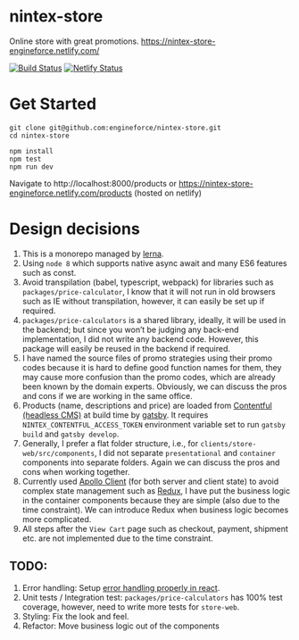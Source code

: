 # nintex-store

Online store with great promotions. https://nintex-store-engineforce.netlify.com/

[![Build Status][1]][2] [![Netlify Status][3]][4]

# Get Started

```
git clone git@github.com:engineforce/nintex-store.git
cd nintex-store

npm install
npm test
npm run dev
```

Navigate to http://localhost:8000/products or https://nintex-store-engineforce.netlify.com/products (hosted on netlify)

# Design decisions

1. This is a monorepo managed by [lerna](https://github.com/lerna/lerna).
2. Using `node 8` which supports native async await and many ES6 features such as const.
3. Avoid transpilation (babel, typescript, webpack) for libraries such as `packages/price-calculator`, I know that it will not run in old browsers such as IE without transpilation, however, it can easily be set up if required.
4. `packages/price-calculators` is a shared library, ideally, it will be used in the backend; but since you won’t be judging any back-end implementation, I did not write any backend code. However, this package will easily be reused in the backend if required.
5. I have named the source files of promo strategies using their promo codes because it is hard to define good function names for them, they may cause more confusion than the promo codes, which are already been known by the domain experts. Obviously, we can discuss the pros and cons if we are working in the same office.
6. Products (name, descriptions and price) are loaded from [Contentful (headless CMS)](https://www.contentful.com/) at build time by [gatsby](https://www.gatsbyjs.org/). It requires `NINTEX_CONTENTFUL_ACCESS_TOKEN` environment variable set to run `gatsby build` and `gatsby develop`.
7. Generally, I prefer a flat folder structure, i.e., for `clients/store-web/src/components`, I did not separate `presentational` and `container` components into separate folders. Again we can discuss the pros and cons when working together.
8. Currently used [Apollo Client](https://github.com/apollographql/apollo-client) (for both server and client state) to avoid complex state management such as [Redux](https://redux.js.org/introduction/getting-started), I have put the business logic in the container components because they are simple (also due to the time constraint). We can introduce Redux when business logic becomes more complicated.
9. All steps after the `View Cart` page such as checkout, payment, shipment etc. are not implemented due to the time constraint.

## TODO:

1. Error handling: Setup [error handling properly in react](https://reactjs.org/blog/2017/07/26/error-handling-in-react-16.html).
2. Unit tests / Integration test: `packages/price-calculators` has 100% test coverage, however, need to write more tests for `store-web`.
3. Styling: Fix the look and feel.
4. Refactor: Move business logic out of the components

[1]: https://travis-ci.com/engineforce/nintex-store.svg?branch=master
[2]: https://travis-ci.com/engineforce/nintex-store
[3]: https://api.netlify.com/api/v1/badges/e3ce6e44-a5c2-4b83-8d5e-30ab4e9841ef/deploy-status
[4]: https://app.netlify.com/sites/nintex-store-engineforce/deploys
